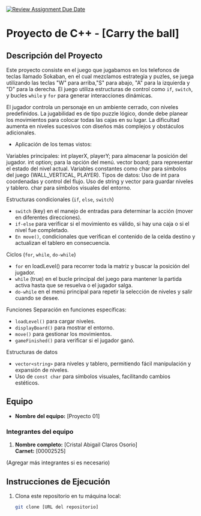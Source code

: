 [![Review Assignment Due Date](https://classroom.github.com/assets/deadline-readme-button-22041afd0340ce965d47ae6ef1cefeee28c7c493a6346c4f15d667ab976d596c.svg)](https://classroom.github.com/a/mi1WNrHU)
# Proyecto de C++ - [Carry the ball]

## Descripción del Proyecto

Este proyecto consiste en el juego que jugabamos en los telefonos de teclas llamado Sokaban, en el cual mezclamos estrategia y puzles, se juega utilizando las teclas "W" para arriba,"S" para abajo, "A" para la izquierda y "D" para la derecha. El juego utiliza estructuras de control como `if`, `switch`, y bucles `while` y `for` para generar interacciones dinámicas.

El jugador controla un personaje en un ambiente cerrado, con niveles predefinidos. La jugabilidad es de tipo puzzle lógico, donde debe planear los movimientos para colocar todas las cajas en su lugar. La dificultad aumenta en niveles sucesivos con diseños más complejos y obstáculos adicionales.

- Aplicación de los temas vistos:

Variables principales:
int playerX, playerY; para almacenar la posición del jugador.
int option; para la opción del menú.
vector<string> board; para representar el estado del nivel actual.
Variables constantes como char para símbolos del juego (WALL_VERTICAL, PLAYER).
Tipos de datos:
Uso de int para coordenadas y control del flujo.
Uso de string y vector<string> para guardar niveles y tablero.
char para símbolos visuales del entorno.

Estructuras condicionales (`if`, `else`, `switch`)
* `switch` (key) en el manejo de entradas para determinar la acción (mover en diferentes direcciones).
* `if-else` para verificar si el movimiento es válido, si hay una caja o si el nivel fue completado.
* `En move()`, condicionales que verifican el contenido de la celda destino y actualizan el tablero en consecuencia.

Ciclos (`for`, `while`, `do-while`)
* `for` en loadLevel() para recorrer toda la matriz y buscar la posición del jugador.
* `while` (true) en el bucle principal del juego para mantener la partida activa hasta que se resuelva o el jugador salga.
* `do-while` en el menú principal para repetir la selección de niveles y salir cuando se desee.

Funciones
Separación en funciones específicas:
* `loadLevel()` para cargar niveles.
* `displayBoard()` para mostrar el entorno.
* `move()` para gestionar los movimientos.
* `gameFinished()` para verificar si el jugador ganó.

 Estructuras de datos
* `vector<string>` para niveles y tablero, permitiendo fácil manipulación y expansión de niveles.
* Uso de `const char` para símbolos visuales, facilitando cambios estéticos.


 


## Equipo

- **Nombre del equipo:** [Proyecto 01]

### Integrantes del equipo

1. **Nombre completo:** [Cristal Abigail Claros Osorio]  
   **Carnet:** [00002525]


(Agregar más integrantes si es necesario)

## Instrucciones de Ejecución

1. Clona este repositorio en tu máquina local:
   ```bash
   git clone [URL del repositorio]
